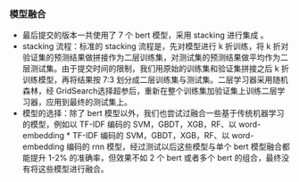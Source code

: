 ### 模型融合

- 最后提交的版本一共使用了 7 个 bert 模型，采用 stacking 进行集成 。
- stacking 流程：标准的 stacking 流程是，先对模型进行 k 折训练，将 k 折对验证集的预测结果做拼接作为二层训练集，对测试集的预测结果做平均作为二层测试集。由于提交时间的限制，我们用原始的训练集和验证集拼接之后 k 折训练模型，再将结果按 7:3 划分成二层训练集与测试集。二层学习器采用随机森林，经 GridSearch选择超参后，重新在整个训练集加验证集上训练二层学习器，应用到最终的测试集上。
- 模型的选择：除了 bert 模型以外，我们也尝试过融合一些基于传统机器学习的模型，例如以 TF-IDF 编码的 SVM，GBDT，XGB，RF、以 word-embedding * TF-IDF 编码的 SVM，GBDT，XGB，RF、以 word-embedding 编码的 rnn 模型，经过测试以后这些模型与单个 bert 模型融合都能提升 1-2% 的准确率，但效果不如 2 个 bert 或者多个 bert 的组合，最终没有将这些模型进行融合。

